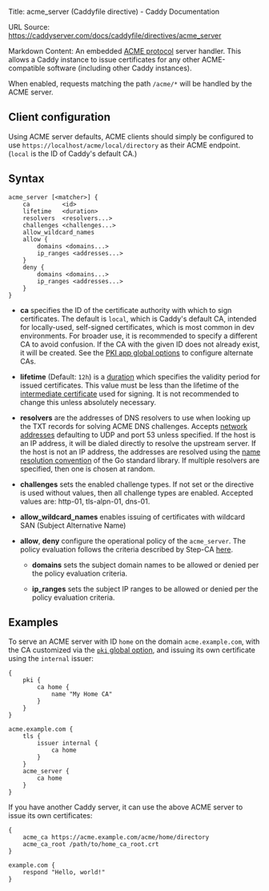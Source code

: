 Title: acme_server (Caddyfile directive) - Caddy Documentation

URL Source: https://caddyserver.com/docs/caddyfile/directives/acme_server

Markdown Content:
An embedded [ACME protocol](https://tools.ietf.org/html/rfc8555) server handler. This allows a Caddy instance to issue certificates for any other ACME-compatible software (including other Caddy instances).

When enabled, requests matching the path `/acme/*` will be handled by the ACME server.

Client configuration
--------------------

Using ACME server defaults, ACME clients should simply be configured to use `https://localhost/acme/local/directory` as their ACME endpoint. (`local` is the ID of Caddy's default CA.)

Syntax
------

```
acme_server [<matcher>] {
	ca         <id>
	lifetime   <duration>
	resolvers  <resolvers...>
	challenges <challenges...>
	allow_wildcard_names
	allow {
		domains <domains...>
		ip_ranges <addresses...>
	}
	deny {
		domains <domains...>
		ip_ranges <addresses...>
	}
}
```

*   **ca** specifies the ID of the certificate authority with which to sign certificates. The default is `local`, which is Caddy's default CA, intended for locally-used, self-signed certificates, which is most common in dev environments. For broader use, it is recommended to specify a different CA to avoid confusion. If the CA with the given ID does not already exist, it will be created. See the [PKI app global options](https://caddyserver.com/docs/caddyfile/options#pki-options) to configure alternate CAs.
    
*   **lifetime** (Default: `12h`) is a [duration](https://caddyserver.com/docs/conventions#durations) which specifies the validity period for issued certificates. This value must be less than the lifetime of the [intermediate certificate](https://caddyserver.com/docs/caddyfile/options#intermediate-lifetime) used for signing. It is not recommended to change this unless absolutely necessary.
    
*   **resolvers** are the addresses of DNS resolvers to use when looking up the TXT records for solving ACME DNS challenges. Accepts [network addresses](https://caddyserver.com/docs/conventions#network-addresses) defaulting to UDP and port 53 unless specified. If the host is an IP address, it will be dialed directly to resolve the upstream server. If the host is not an IP address, the addresses are resolved using the [name resolution convention](https://golang.org/pkg/net/#hdr-Name_Resolution) of the Go standard library. If multiple resolvers are specified, then one is chosen at random.
    
*   **challenges** sets the enabled challenge types. If not set or the directive is used without values, then all challenge types are enabled. Accepted values are: http-01, tls-alpn-01, dns-01.
    
*   **allow\_wildcard\_names** enables issuing of certificates with wildcard SAN (Subject Alternative Name)
    
*   **allow**, **deny** configure the operational policy of the `acme_server`. The policy evaluation follows the criteria described by Step-CA [here](https://smallstep.com/docs/step-ca/policies/#policy-evaluation).
    
    *   **domains** sets the subject domain names to be allowed or denied per the policy evaluation criteria.
        
    *   **ip\_ranges** sets the subject IP ranges to be allowed or denied per the policy evaluation criteria.
        

Examples
--------

To serve an ACME server with ID `home` on the domain `acme.example.com`, with the CA customized via the [`pki` global option](https://caddyserver.com/docs/caddyfile/options#pki-options), and issuing its own certificate using the `internal` issuer:

```
{
	pki {
		ca home {
			name "My Home CA"
		}
	}
}

acme.example.com {
	tls {
		issuer internal {
			ca home
		}
	}
	acme_server {
		ca home
	}
}
```

If you have another Caddy server, it can use the above ACME server to issue its own certificates:

```
{
	acme_ca https://acme.example.com/acme/home/directory
	acme_ca_root /path/to/home_ca_root.crt
}

example.com {
	respond "Hello, world!"
}
```

